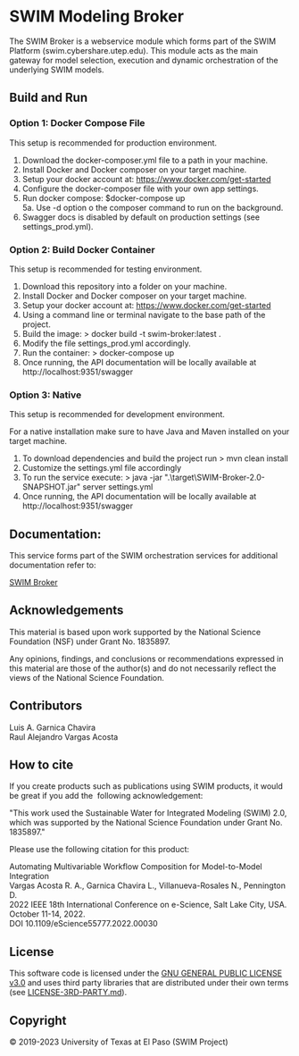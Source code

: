 # SWIM Modeling Broker
The SWIM Broker is a webservice module which forms part of the SWIM Platform (swim.cybershare.utep.edu). This module acts as the main gateway for model selection, execution and dynamic orchestration of the underlying SWIM models. 

## Build and Run

### Option 1: Docker Compose File
This setup is recommended for production environment.   

1. Download the docker-composer.yml file to a path in your machine.   
2. Install Docker and Docker composer on your target machine.   
3. Setup your docker account at: https://www.docker.com/get-started   
4. Configure the docker-composer file with your own app settings.   
5. Run docker compose: $docker-compose up   
5a. Use -d option o the composer command to run on the background.    
6. Swagger docs is disabled by default on production settings (see settings_prod.yml).

### Option 2: Build Docker Container
This setup is recommended for testing environment. 

1. Download this repository into a folder on your machine.
2. Install Docker and Docker composer on your target machine.
3. Setup your docker account at: https://www.docker.com/get-started
4. Using a command line or terminal navigate to the base path of the project.
5. Build the image: > docker build -t swim-broker:latest .
6. Modify the file settings_prod.yml accordingly.
7. Run the container: > docker-compose up
8. Once running, the API documentation will be locally available at http://localhost:9351/swagger

### Option 3: Native
This setup is recommended for development environment.   

For a native installation make sure to have Java and Maven installed on your target machine.   

1. To download dependencies and build the project run > mvn clean install
2. Customize the settings.yml file accordingly
3. To run the service execute: > java -jar ".\target\SWIM-Broker-2.0-SNAPSHOT.jar" server settings.yml
4. Once running, the API documentation will be locally available at http://localhost:9351/swagger

## Documentation:
This service forms part of the SWIM orchestration services for additional documentation refer to:   

[SWIM Broker](https://water.cybershare.utep.edu/resources/docs/en2/backend/swim-broker/)

## Acknowledgements
This material is based upon work supported by the National Science Foundation (NSF) under Grant No. 1835897.   

Any opinions, findings, and conclusions or recommendations expressed in this material are those of the author(s) and do not necessarily reflect the views of the National Science Foundation. 

## Contributors
Luis A. Garnica Chavira   
Raul Alejandro Vargas Acosta

## How to cite
If you create products such as publications using SWIM products, it would be great if you add the  following acknowledgement:   

"This work used the Sustainable Water for Integrated Modeling (SWIM) 2.0, which was supported by the National Science Foundation under Grant No. 1835897."  

Please use the following citation for this product:     

Automating Multivariable Workflow Composition for Model-to-Model Integration   
Vargas Acosta R. A., Garnica Chavira L., Villanueva-Rosales N., Pennington D.   
2022 IEEE 18th International Conference on e-Science, Salt Lake City, USA. October 11-14, 2022.   
DOI 10.1109/eScience55777.2022.00030   

## License
This software code is licensed under the [GNU GENERAL PUBLIC LICENSE v3.0](https://github.com/iLink-CyberShARE/SWIM-IT/blob/master/LICENSE) and uses third party libraries that are distributed under their own terms (see [LICENSE-3RD-PARTY.md](./LICENSE-3RD-PARTY.md)).

## Copyright   
© 2019-2023 University of Texas at El Paso (SWIM Project)  


